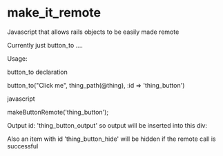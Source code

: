 make_it_remote
==============

Javascript that allows rails objects to be easily made remote

Currently just button_to ....

Usage:

 button_to declaration

   button_to("Click me", thing_path(@thing), :id => 'thing_button')

 javascript

   makeButtonRemote('thing_button');

 Output id: 'thing_button_output' so output will be inserted into this div:

   <div id="thing_button_output"></div>

 Also an item with id 'thing_button_hide' will be hidden if the remote call
 is successful